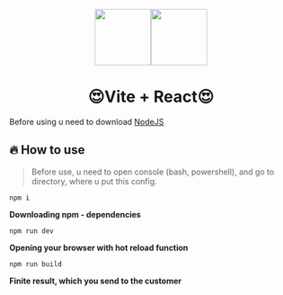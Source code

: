 <p align="center"><img src="https://vitejs.dev/logo.svg" height="100"/><img src="https://profilinator.rishav.dev/skills-assets/react-original-wordmark.svg" height="100"/></p>
<h1 align="center">😍Vite + React😍</h1>
Before using u need to download <a href="https://nodejs.org/" target="_blank">NodeJS</a>


## 🔥 How to use
>Before use, u need to open console (bash, powershell), and go to directory, where u put this config.
```
npm i
  ```   
**Downloading npm - dependencies**
```
npm run dev
  ```
**Opening your browser with hot reload function**
```
npm run build
  ```
**Finite result, which you send to the customer**
